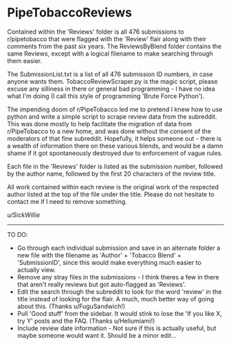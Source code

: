 # PipeTobaccoReviews

Contained within the 'Reviews' folder is all 476 submissions to r/pipetobacco that were flagged with the 'Review' flair along with their comments from the past
six years. The ReviewsByBlend folder contains the same Reviews, except with a logical filename to make searching through them easier.

The SubmissionList.txt is a list of all 476 submission ID numbers, in case anyone wants them. TobaccoReviewScraper.py is the magic script, please excuse any
silliness in there or general bad programming - I have no idea what I'm doing (I call this style of programming 'Brute Force Python').

The impending doom of r/PipeTobacco led me to pretend I knew how to use python and write a simple script to scrape review data from the subreddit. This was
done mostly to help facilitate the migration of data from r/PipeTobacco to a new home, and was done without the consent of the moderators of that fine subreddit.
Hopefully, it helps someone out - there is a wealth of information there on these various blends, and would be a damn shame if it got spontaneously destroyed due
to enforcement of vague rules.

Each file in the 'Reviews' folder is listed as the submission number, followed by the author name, followed by the first 20 characters of the review title.

All work contained within each review is the original work of the respected author listed at the top of the file under the title. Please do not hesitate to 
contact me if I need to remove something.

_u/SickWillie_

---
TO DO:
* Go through each individual submission and save in an alternate folder a new file with the filename as 'Author' + 'Tobacco Blend'  + 'SubmissionID', since this would make everything much easier to actually view.
* Remove any stray files in the submissions - I think theres a few in there that aren't really reviews but got auto-flagged as 'Reviews'. 
* Edit the search through the subreddit to look for the word 'review' in the title instead of looking for the flair. A much, much better way of going about this. (Thanks u/FuguSandwich!)
* Pull 'Good stuff' from the sidebar. It would stink to lose the 'If you like X, try Y' posts and the FAQ. (Thanks u/Heliumiami!)
* Include review date information - Not sure if this is actually useful, but maybe someone would want it. Should be a minor edit...
